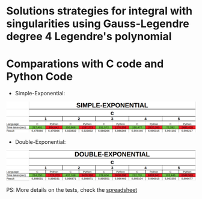 # Solutions strategies for integral with singularities using Gauss-Legendre degree 4 Legendre's polynomial


# Comparations with C code and Python Code

* Simple-Exponential:

![alt text](comparations/simple.png "Simple Exponential")

* Double-Exponential:

![alt text](comparations/double.png "Double Exponential")

PS: More details on the tests, check the [spreadsheet](/comparations/comparations.ods)

 
